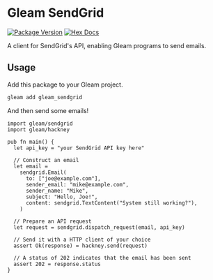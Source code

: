 # Gleam SendGrid

[![Package Version](https://img.shields.io/hexpm/v/gleam_sendgrid)](https://hex.pm/packages/gleam_sendgrid)
[![Hex Docs](https://img.shields.io/badge/hex-docs-ffaff3)](https://hexdocs.pm/gleam_sendgrid/)

A client for SendGrid's API, enabling Gleam programs to send emails.

## Usage

Add this package to your Gleam project.

```sh
gleam add gleam_sendgrid
```

And then send some emails!

```gleam
import gleam/sendgrid
import gleam/hackney

pub fn main() {
  let api_key = "your SendGrid API key here"

  // Construct an email
  let email = 
    sendgrid.Email(
      to: ["joe@example.com"],
      sender_email: "mike@example.com",
      sender_name: "Mike",
      subject: "Hello, Joe!",
      content: sendgrid.TextContent("System still working?"),
    )

  // Prepare an API request
  let request = sendgrid.dispatch_request(email, api_key)

  // Send it with a HTTP client of your choice
  assert Ok(response) = hackney.send(request)

  // A status of 202 indicates that the email has been sent
  assert 202 = response.status
}
```
